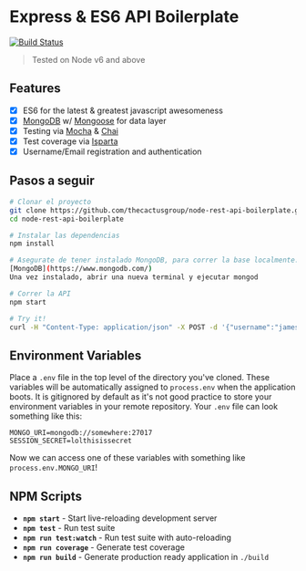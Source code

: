 # Express & ES6 API Boilerplate
[![Build Status](https://travis-ci.org/kylealwyn/node-rest-api-boilerplate.svg?branch=master)](https://travis-ci.org/kylealwyn/node-rest-api-boilerplate)
> Tested on Node v6 and above

## Features
- [x] ES6 for the latest & greatest javascript awesomeness
- [x] [MongoDB](https://www.mongodb.com/) w/ [Mongoose](http://mongoosejs.com/) for data layer
- [x] Testing via [Mocha](https://mochajs.org/) & [Chai](http://chaijs.com/)
- [x] Test coverage via [Isparta](https://github.com/douglasduteil/isparta)
- [x] Username/Email registration and authentication

## Pasos a seguir

```sh
# Clonar el proyecto
git clone https://github.com/thecactusgroup/node-rest-api-boilerplate.git
cd node-rest-api-boilerplate

# Instalar las dependencias
npm install

# Asegurate de tener instalado MongoDB, para correr la base localmente.
[MongoDB](https://www.mongodb.com/)
Una vez instalado, abrir una nueva terminal y ejecutar mongod

# Correr la API
npm start

# Try it!
curl -H "Content-Type: application/json" -X POST -d '{"username":"jamesdean", "email": "example@gmail.com", "password":"password1"}' http://localhost:4567/users
```

## Environment Variables
Place a `.env` file in the top level of the directory you've cloned. These variables will be automatically assigned to `process.env` when the application boots. It is gitignored by default as it's not good practice to store your environment variables in your remote repository.
Your `.env` file can look something like this:

```shell
MONGO_URI=mongodb://somewhere:27017
SESSION_SECRET=lolthisissecret
```

Now we can access one of these variables with something like `process.env.MONGO_URI`!

## NPM Scripts

- **`npm start`** - Start live-reloading development server
- **`npm test`** - Run test suite
- **`npm run test:watch`** - Run test suite with auto-reloading
- **`npm run coverage`** - Generate test coverage
- **`npm run build`** - Generate production ready application in `./build`
